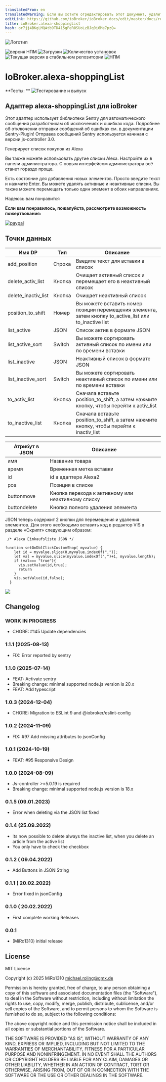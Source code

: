 ```yaml
---
translatedFrom: en
translatedWarning: Если вы хотите отредактировать этот документ, удалите поле «translationFrom», в противном случае этот документ будет снова автоматически переведен
editLink: https://github.com/ioBroker/ioBroker.docs/edit/master/docs/ru/adapterref/iobroker.alexa-shoppinglist/README.md
title: ioBroker.alexa-shoppingList
hash: or7jj4BKgLMQAtb9TD415gPeR8SUoLzBJq0i6Me7pzQ=
---
```

![Логотип](../../../en/adapterref/iobroker.alexa-shoppinglist/admin/alexa-shoppinglist.png)

![версия НПМ](https://img.shields.io/npm/v/iobroker.alexa-shoppinglist.svg)
![Загрузки](https://img.shields.io/npm/dm/iobroker.alexa-shoppinglist.svg)
![Количество установок](https://iobroker.live/badges/alexa-shoppinglist-installed.svg)
![Текущая версия в стабильном репозитории](https://iobroker.live/badges/alexa-shoppinglist-stable.svg)
![НПМ](https://nodei.co/npm/iobroker.alexa-shoppinglist.png?downloads=true)

# IoBroker.alexa-shoppingList
**Тесты: ** ![Тестирование и выпуск](https://github.com/MiRo1310/ioBroker.alexa-shoppinglist/workflows/Test%20and%20Release/badge.svg)

## Адаптер alexa-shoppingList для ioBroker
Этот адаптер использует библиотеки Sentry для автоматического сообщения разработчикам об исключениях и ошибках кода. Подробнее об отключении отправки сообщений об ошибках см. в документации Sentry-Plugin! Отправка сообщений Sentry используется начиная с версии js-controller 3.0.

Генерирует список покупок из Alexa

Вы также можете использовать другие списки Alexa. Настройте их в панели администратора.
С новым интерфейсом администратора всё станет гораздо проще.

Есть состояние для добавления новых элементов. Просто введите текст и нажмите Enter.
Вы можете удалять активные и неактивные списки.
Вы также можете перемещать только один элемент в обоих направлениях.

Надеюсь вам понравится

**Если вам понравилось, пожалуйста, рассмотрите возможность пожертвования:**

[![paypal](https://www.paypalobjects.com/en_US/DK/i/btn/btn_donateCC_LG.gif)](https://www.paypal.com/donate/?hosted_button_id=7QGL5CXJCUSCE)

## Точки данных
| Имя DP | Тип | Описание |
|---------------------|--------|-----------------------------------------------------------------------------------------------------|
| add_position | Строка | Введите текст для вставки в список |
| delete_activ_list | Кнопка | Очищает активный список и перемещает его в неактивный список |
| delete_inactiv_list | Кнопка | Очищает неактивный список |
| position_to_shift | Номер | Вы можете вставить номер позиции перемещения элемента, затем кнопку to_active_list или to_inactive list |
| list_active | JSON | Список актив в формате JSON |
| list_active_sort | Switch | Вы можете сортировать активный список по имени или по времени вставки |
| list_inactive | JSON | Неактивный список в формате JSON |
| list_inactive_sort | Switch | Вы можете сортировать неактивный список по имени или по времени вставки |
| to_activ_list | Кнопка | Сначала вставьте position_to_shift, а затем нажмите кнопку, чтобы перейти к activ_list |
| to_inactive_list | Кнопка | Сначала вставьте position_to_shift, а затем нажмите кнопку, чтобы перейти к inactiv_list |

| Атрибут в JSON | Описание |
|-------------------|-------------------------------------------|
| имя | Название товара |
| время | Временная метка вставки |
| id | id в адаптере Alexa2 |
| pos | Позиция в списке |
| buttonmove | Кнопка перехода к активному или неактивному списку |
| buttondelete | Кнопка полного удаления элемента |

JSON теперь содержит 2 кнопки для перемещения и удаления элементов.
Для этого необходимо вставить код в редактор VIS в разделе «Скрипт» следующим образом:

```
 /* Alexa Einkaufsliste JSON */

function setOnDblClickCustomShop( myvalue) {
    let id = myvalue.slice(0,myvalue.indexOf(","));
    let val = myvalue.slice(myvalue.indexOf(",")+1, myvalue.length);
    if (val=== "true"){
      vis.setValue(id,true);
      return
    }
    vis.setValue(id,false);
  }
```

![](../../../en/adapterref/iobroker.alexa-shoppinglist/admin/Skript.png)

## Changelog

<!--
	Placeholder for the next version (at the beginning of the line):
	### **WORK IN PROGRESS**
-->

### **WORK IN PROGRESS**

- CHORE: #145 Update dependencies

### 1.1.1 (2025-08-13)

- FIX: Error reported by sentry

### 1.1.0 (2025-07-14)

- FEAT: Activate sentry
- Breaking change: minimal supported node.js version is 20.x
- FEAT: Add typescript

### 1.0.3 (2024-12-04)

- CHORE: Migration to ESLint 9 and @iobroker/eslint-config

### 1.0.2 (2024-11-09)

- FIX: #97 Add missing attributes to jsonConfig

### 1.0.1 (2024-10-19)

- FEAT: #95 Responsive Design

### 1.0.0 (2024-08-09)

- Js-controller >=5.0.19 is required
- Breaking change: minimal supported node.js version is 18.x

### 0.1.5 (09.01.2023)

- Error when deleting via the JSON list fixed

### 0.1.4 (25.09.2022)

- Its now possible to delete always the inactive list, when you delete an article from the active list
- You only have to check the checkbox

### 0.1.2 ( 09.04.2022)

- Add Buttons in JSON String

### 0.1.1 ( 20.02.2022)

- Error fixed in jsonConfig

### 0.1.0 ( 20.02.2022)

- First complete working Releases

### 0.0.1

- (MiRo1310) initial release

## License

MIT License

Copyright (c) 2025 MiRo1310 <michael.roling@gmx.de>

Permission is hereby granted, free of charge, to any person obtaining a copy
of this software and associated documentation files (the "Software"), to deal
in the Software without restriction, including without limitation the rights
to use, copy, modify, merge, publish, distribute, sublicense, and/or sell
copies of the Software, and to permit persons to whom the Software is
furnished to do so, subject to the following conditions:

The above copyright notice and this permission notice shall be included in all
copies or substantial portions of the Software.

THE SOFTWARE IS PROVIDED "AS IS", WITHOUT WARRANTY OF ANY KIND, EXPRESS OR
IMPLIED, INCLUDING BUT NOT LIMITED TO THE WARRANTIES OF MERCHANTABILITY,
FITNESS FOR A PARTICULAR PURPOSE AND NONINFRINGEMENT. IN NO EVENT SHALL THE
AUTHORS OR COPYRIGHT HOLDERS BE LIABLE FOR ANY CLAIM, DAMAGES OR OTHER
LIABILITY, WHETHER IN AN ACTION OF CONTRACT, TORT OR OTHERWISE, ARISING FROM,
OUT OF OR IN CONNECTION WITH THE SOFTWARE OR THE USE OR OTHER DEALINGS IN THE
SOFTWARE.